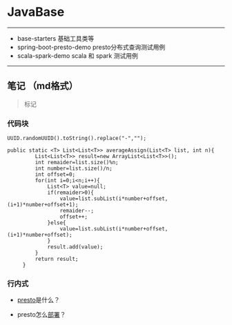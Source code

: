 # JavaBase
***
* base-starters  基础工具类等
* spring-boot-presto-demo   presto分布式查询测试用例
* scala-spark-demo  scala 和 spark 测试用例


***
## 笔记 （md格式）


>标记

### 代码块

`UUID.randomUUID().toString().replace("-","");`

``` 代码块多行
public static <T> List<List<T>> averageAssign(List<T> list, int n){
         List<List<T>> result=new ArrayList<List<T>>();
         int remaider=list.size()%n; 
         int number=list.size()/n;  
         int offset=0;
         for(int i=0;i<n;i++){
             List<T> value=null;
             if(remaider>0){
                 value=list.subList(i*number+offset, (i+1)*number+offset+1);
                 remaider--;
                 offset++;
             }else{
                 value=list.subList(i*number+offset, (i+1)*number+offset);
             }
             result.add(value);
         }
         return result;
     }  
```
### 行内式
* [presto](http://www.baidu.com)是什么？

[部署]:(http://www.baidu.com) "presto部署"
* presto怎么[部署]？